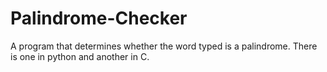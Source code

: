 # Palindrome-Checker

A program that determines whether the word typed is a palindrome. There is one in python and another in C.
